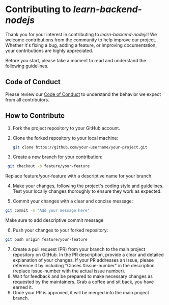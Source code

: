 # Contributing to *learn-backend-nodejs*

Thank you for your interest in contributing to *learn-backend-nodejs*! We welcome contributions from the community to help improve our project. Whether it's fixing a bug, adding a feature, or improving documentation, your contributions are highly appreciated.

Before you start, please take a moment to read and understand the following guidelines.

## Code of Conduct

Please review our [Code of Conduct](CODE_OF_CONDUCT.md) to understand the behavior we expect from all contributors.

## How to Contribute

1. Fork the project repository to your GitHub account.

2. Clone the forked repository to your local machine:

   ```bash
   git clone https://github.com/your-username/your-project.git

3. Create a new branch for your contribution:
 ```bash
  git checkout -b feature/your-feature
  ```
Replace feature/your-feature with a descriptive name for your branch.

4. Make your changes, following the project's coding style and guidelines.
    Test your locally changes thoroughly to ensure they work as expected.

5. Commit your changes with a clear and concise message:

```bash
git commit -m "Add your message here"
```
  Make sure to add descriptive commit message
  
6. Push your changes to your forked repository:
```bash
git push origin feature/your-feature
```
7. Create a pull request (PR) from your branch to the main project repository on GitHub.
In the PR description, provide a clear and detailed explanation of your changes.
If your PR addresses an issue, please reference it by including "Closes #issue-number" in the description (replace issue-number with the actual issue number).
8. Wait for feedback and be prepared to make necessary changes as requested by the maintainers. Grab a coffee and sit back, you have earned it.
9. Once your PR is approved, it will be merged into the main project branch.   
